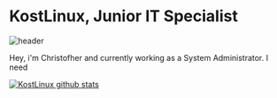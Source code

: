 # KostLinux, Junior IT Specialist
![header](https://capsule-render.vercel.app/api?type=wave&color=gradient&height=300&section=footer&text=capsule%20render&fontSize=90)

Hey, i'm Christofher and currently working as a System Administrator.
I need

[![KostLinux github stats](https://github-readme-stats.vercel.app/api?username=KostLinux&theme=tokyonight&show_icons=true&line_height=40)](https://github.com/anuraghazra/github-readme-stats)
